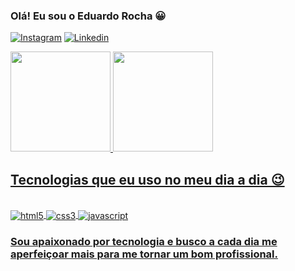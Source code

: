 

### Olá! Eu sou o Eduardo Rocha 😀

[![Instagram](https://img.shields.io/badge/Instagram-E4405F?style=for-the-badge&logo=instagram&logoColor=white)](https://www.instagram.com/eduusousa_/)
[![Linkedin](https://img.shields.io/badge/LinkedIn-0077B5?style=for-the-badge&logo=linkedin&logoColor=white)](https://www.linkedin.com/in/eduardo-rocha-15b205167/)


<a href="https://github.com/eduusousa7">
<img height="160em" src="https://github-readme-stats.vercel.app/api?username=eduusousa7&show_icons=true&theme=dark">
<img height="160em" src="https://github-readme-stats.vercel.app/api/top-langs/?username=eduusousa7&layout=compact&langs_count=7&theme=dark"/>
 
   
## Tecnologias que eu uso no meu dia a dia 😉

<div style="display: inline_block"><br/>
   <img align="center" alt="html5" src="https://img.shields.io/badge/HTML5-E34F26?style=for-the-badge&logo=html5&logoColor=white" />
   <img align="center" alt="css3" src="https://img.shields.io/badge/CSS3-1572B6?style=for-the-badge&logo=css3&logoColor=white" />
   <img align="center" alt="javascript" src="https://img.shields.io/badge/JavaScript-F7DF1E?style=for-the-badge&logo=javascript&logoColor=black" />
</div>

### Sou apaixonado por tecnologia e busco a cada dia me aperfeiçoar mais para me tornar um bom profissional.
